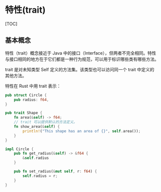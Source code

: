 # 特性(trait)

[TOC]

## 基本概念

特性（trait）概念接近于 Java 中的接口（Interface），但两者不完全相同。特性与接口相同的地方在于它们都是一种行为规范，可以用于标识哪些类有哪些方法。

trait 是对未知类型 Self 定义的方法集。该类型也可以访问同一个 trait 中定义的 其他方法。

特性在 Rust 中用 trait 表示：

```rust
pub struct Circle {
    pub radius: f64,
}

pub trait Shape {
    fn area(&self) -> f64;
    // trait 可以提供默认的方法定义。
    fn show_area(&self) {
        println!("This shape has an area of {}", self.area());
    }
}

impl Circle {
    pub fn get_radius(&self) -> &f64 {
        &self.radius
    }

    pub fn set_radius(&mut self, r: f64) {
        self.radius = r;
    }
}
```